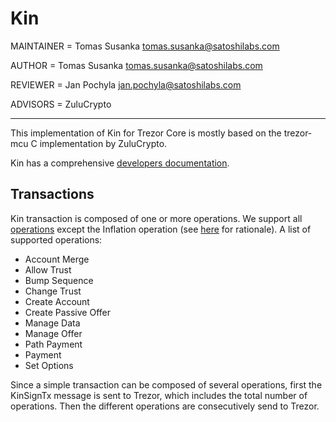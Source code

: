 # Kin

MAINTAINER = Tomas Susanka <tomas.susanka@satoshilabs.com>

AUTHOR = Tomas Susanka <tomas.susanka@satoshilabs.com>

REVIEWER = Jan Pochyla <jan.pochyla@satoshilabs.com>

ADVISORS = ZuluCrypto

-----

This implementation of Kin for Trezor Core is mostly based on the trezor-mcu C implementation by ZuluCrypto.

Kin has a comprehensive [developers documentation](https://www.kin.org/developers/).

## Transactions

Kin transaction is composed of one or more operations. We support all [operations](https://www.kin.org/developers/guides/concepts/list-of-operations.html) except the Inflation operation (see [here](https://github.com/trezor/trezor-core/issues/202#issuecomment-392729595) for rationale). A list of supported operations:

- Account Merge
- Allow Trust
- Bump Sequence
- Change Trust
- Create Account
- Create Passive Offer
- Manage Data
- Manage Offer
- Path Payment
- Payment
- Set Options

Since a simple transaction can be composed of several operations, first the KinSignTx message is sent to Trezor, which includes the total number of operations. Then the different operations are consecutively send to Trezor.
